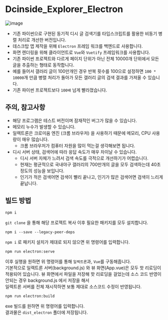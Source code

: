 # Dcinside_Explorer_Electron
![image](https://github.com/pgh268400/Dcinside_Explorer_Electron/assets/31213158/e9d583e7-3828-43f6-b1c8-4f78f7bf9c3b)

- 기존 파이썬으로 구현된 동기적 디시 글 검색기를 타입스크립트를 활용한 비동기 병렬 처리로 개선한 버전입니다.
- 데스크탑 앱 제작을 위해 ```Electron``` 프레임 워크를 백엔드로 사용합니다.
- 화면 렌더링을 위해 클라이언트로 ```Vue```와 ```Vuetify``` 프레임워크를 사용합니다.  
- 기존 파이썬 프로젝트와 다르게 페이지 단위가 아닌 전체 10000개 단위에서 모든 글을 추출하는 형태로 동작합니다.  
- 예를 들어서 갤러리 글이 100만개인 경우 반복 횟수를 100으로 설정하면 ```100 * 10000```개 만큼 병렬 처리가 돌아가 모든 갤러리 글의 검색 결과를 가져올 수 있습니다.  
- 기존 파이썬 프로젝트보다 ```100배``` 넘게 빨라졌습니다.

## 주의, 참고사항
- 해당 프로그램은 테스트 버전이며 잠재적인 버그가 많을 수 있습니다.
- 메모리 누수가 발생할 수 있습니다.
- 일렉트론은 크로미움 엔진 (크롬 브라우저) 을 사용하기 때문에 메모리, CPU 사용량이 매우 많습니다.
  - 크롬 브라우저가 컴퓨터 자원을 많이 먹는걸 생각해보면 됩니다.
- 디시 서버 상태, 검색어에 따라 응답 속도가 매우 차이날 수 있습니다.
  - 디시 서버 자체가 느려서 검색 속도를 극적으로 개선하기가 어렵습니다.
  - 현재는 평균적으로 국내야구 갤러리의 700만개의 글을 모두 검색하는데 40초 정도의 성능을 보입니다.
  - 인기가 적은 검색어면 검색이 빨리 끝나고, 인기가 많은 검색어면 검색이 느리게 끝납니다.

## 빌드 방법
```
npm i
```

```git clone``` 을 통해 해당 프로젝트 복사 이후 필요한 패키지를 모두 설치합니다.

```
npm i --save --legacy-peer-deps
```
```npm i``` 로 패키지 설치가 제대로 되지 않으면 위 명령어를 입력합니다.

```
npm run electron:serve
```
이후 실행을 원하면 위 명령어를 통해 ```일렉트론```과, ```Vue```를 구동해줍니다.  
기본적으로 일렉트론 서버(background.js) 와 뷰 화면(App.vue)은 모두 핫 리로딩이 적용되어 있습니다.
뷰 화면에서 파일을 저장해 핫 리로딩을 걸었는데 소스 코드 반영이 안되는 경우 background.js 에서 저장을 해서  
일렉트론 서버를 전체 재시작하면 보통 제대로 소스코드 수정이 반영됩니다.

```
npm run electron:build
```
exe 빌드를 원하면 위 명령어를 입력합니다.  
결과물은 ```dist_electron``` 폴더에 저장됩니다.  
